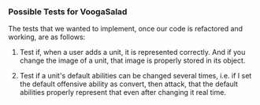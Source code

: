 ### Possible Tests for VoogaSalad

The tests that we wanted to implement, once our code is refactored and working, are as follows:

1. Test if, when a user adds a unit, it is represented correctly. And if you change the image of a unit, that image is properly stored in its object.

2. Test if a unit's default abilities can be changed several times, i.e. if I set the default offensive ability as convert, then attack, that the default abilities properly represent that even after changing it real time.
